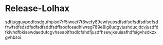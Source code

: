 # Release-Lolhax
sdfjugguypodfosdgufhpisd7rf5iwoef7t8wefy89ewfyuosdfsdfsdfsdfsdfsdfsdfrwfsdfsdsdfsdfsdfsddfsdffsodfosadhiwreg789e8ig8udgvjushducjdcvjusdfdfkivhdfbkisewdaedufcgvhseaoifhsdlofshdfjusdfhsewjkeuiaafhdfsigvhsdkzxgvhbsoi
